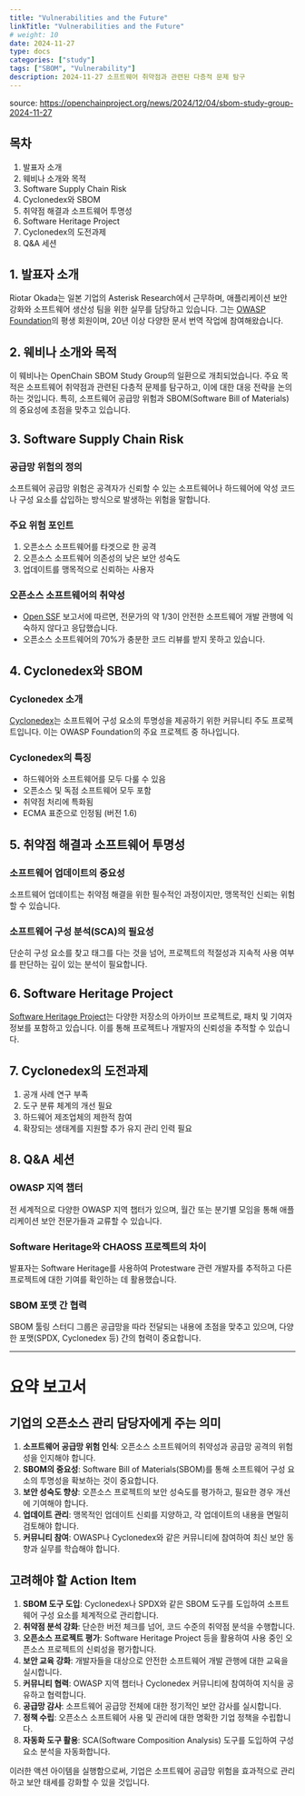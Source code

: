 ```yaml
---
title: "Vulnerabilities and the Future"
linkTitle: "Vulnerabilities and the Future"
# weight: 10
date: 2024-11-27
type: docs
categories: ["study"]
tags: ["SBOM", "Vulnerability"]
description: 2024-11-27 소프트웨어 취약점과 관련된 다층적 문제 탐구
---
```


source: https://openchainproject.org/news/2024/12/04/sbom-study-group-2024-11-27

## 목차

1. 발표자 소개
2. 웨비나 소개와 목적
3. Software Supply Chain Risk
4. Cyclonedex와 SBOM
5. 취약점 해결과 소프트웨어 투명성
6. Software Heritage Project
7. Cyclonedex의 도전과제
8. Q&A 세션

## 1. 발표자 소개

Riotar Okada는 일본 기업의 Asterisk Research에서 근무하며, 애플리케이션 보안 강화와 소프트웨어 생산성 팀을 위한 실무를 담당하고 있습니다. 그는 [OWASP Foundation](https://owasp.org/)의 평생 회원이며, 20년 이상 다양한 문서 번역 작업에 참여해왔습니다.

## 2. 웨비나 소개와 목적

이 웨비나는 OpenChain SBOM Study Group의 일환으로 개최되었습니다. 주요 목적은 소프트웨어 취약점과 관련된 다층적 문제를 탐구하고, 이에 대한 대응 전략을 논의하는 것입니다. 특히, 소프트웨어 공급망 위험과 SBOM(Software Bill of Materials)의 중요성에 초점을 맞추고 있습니다.

## 3. Software Supply Chain Risk

### 공급망 위험의 정의

소프트웨어 공급망 위험은 공격자가 신뢰할 수 있는 소프트웨어나 하드웨어에 악성 코드나 구성 요소를 삽입하는 방식으로 발생하는 위험을 말합니다.

### 주요 위험 포인트

1. 오픈소스 소프트웨어를 타겟으로 한 공격
2. 오픈소스 소프트웨어 의존성의 낮은 보안 성숙도
3. 업데이트를 맹목적으로 신뢰하는 사용자

### 오픈소스 소프트웨어의 취약성

- [Open SSF](https://openssf.org/) 보고서에 따르면, 전문가의 약 1/3이 안전한 소프트웨어 개발 관행에 익숙하지 않다고 응답했습니다.
- 오픈소스 소프트웨어의 70%가 충분한 코드 리뷰를 받지 못하고 있습니다.

## 4. Cyclonedex와 SBOM

### Cyclonedex 소개

[Cyclonedex](https://cyclonedx.org/)는 소프트웨어 구성 요소의 투명성을 제공하기 위한 커뮤니티 주도 프로젝트입니다. 이는 OWASP Foundation의 주요 프로젝트 중 하나입니다.

### Cyclonedex의 특징

- 하드웨어와 소프트웨어를 모두 다룰 수 있음
- 오픈소스 및 독점 소프트웨어 모두 포함
- 취약점 처리에 특화됨
- ECMA 표준으로 인정됨 (버전 1.6)

## 5. 취약점 해결과 소프트웨어 투명성

### 소프트웨어 업데이트의 중요성

소프트웨어 업데이트는 취약점 해결을 위한 필수적인 과정이지만, 맹목적인 신뢰는 위험할 수 있습니다.

### 소프트웨어 구성 분석(SCA)의 필요성

단순히 구성 요소를 찾고 태그를 다는 것을 넘어, 프로젝트의 적절성과 지속적 사용 여부를 판단하는 깊이 있는 분석이 필요합니다.

## 6. Software Heritage Project

[Software Heritage Project](https://www.softwareheritage.org/)는 다양한 저장소의 아카이브 프로젝트로, 패치 및 기여자 정보를 포함하고 있습니다. 이를 통해 프로젝트나 개발자의 신뢰성을 추적할 수 있습니다.

## 7. Cyclonedex의 도전과제

1. 공개 사례 연구 부족
2. 도구 분류 체계의 개선 필요
3. 하드웨어 제조업체의 제한적 참여
4. 확장되는 생태계를 지원할 추가 유지 관리 인력 필요

## 8. Q&A 세션

### OWASP 지역 챕터

전 세계적으로 다양한 OWASP 지역 챕터가 있으며, 월간 또는 분기별 모임을 통해 애플리케이션 보안 전문가들과 교류할 수 있습니다.

### Software Heritage와 CHAOSS 프로젝트의 차이

발표자는 Software Heritage를 사용하여 Protestware 관련 개발자를 추적하고 다른 프로젝트에 대한 기여를 확인하는 데 활용했습니다.

### SBOM 포맷 간 협력

SBOM 툴링 스터디 그룹은 공급망을 따라 전달되는 내용에 초점을 맞추고 있으며, 다양한 포맷(SPDX, Cyclonedex 등) 간의 협력이 중요합니다.

---

# 요약 보고서

## 기업의 오픈소스 관리 담당자에게 주는 의미

1. **소프트웨어 공급망 위험 인식**: 오픈소스 소프트웨어의 취약성과 공급망 공격의 위험성을 인지해야 합니다.
2. **SBOM의 중요성**: Software Bill of Materials(SBOM)를 통해 소프트웨어 구성 요소의 투명성을 확보하는 것이 중요합니다.
3. **보안 성숙도 향상**: 오픈소스 프로젝트의 보안 성숙도를 평가하고, 필요한 경우 개선에 기여해야 합니다.
4. **업데이트 관리**: 맹목적인 업데이트 신뢰를 지양하고, 각 업데이트의 내용을 면밀히 검토해야 합니다.
5. **커뮤니티 참여**: OWASP나 Cyclonedex와 같은 커뮤니티에 참여하여 최신 보안 동향과 실무를 학습해야 합니다.

## 고려해야 할 Action Item

1. **SBOM 도구 도입**: Cyclonedex나 SPDX와 같은 SBOM 도구를 도입하여 소프트웨어 구성 요소를 체계적으로 관리합니다.
2. **취약점 분석 강화**: 단순한 버전 체크를 넘어, 코드 수준의 취약점 분석을 수행합니다.
3. **오픈소스 프로젝트 평가**: Software Heritage Project 등을 활용하여 사용 중인 오픈소스 프로젝트의 신뢰성을 평가합니다.
4. **보안 교육 강화**: 개발자들을 대상으로 안전한 소프트웨어 개발 관행에 대한 교육을 실시합니다.
5. **커뮤니티 협력**: OWASP 지역 챕터나 Cyclonedex 커뮤니티에 참여하여 지식을 공유하고 협력합니다.
6. **공급망 감사**: 소프트웨어 공급망 전체에 대한 정기적인 보안 감사를 실시합니다.
7. **정책 수립**: 오픈소스 소프트웨어 사용 및 관리에 대한 명확한 기업 정책을 수립합니다.
8. **자동화 도구 활용**: SCA(Software Composition Analysis) 도구를 도입하여 구성 요소 분석을 자동화합니다.

이러한 액션 아이템을 실행함으로써, 기업은 소프트웨어 공급망 위험을 효과적으로 관리하고 보안 태세를 강화할 수 있을 것입니다.
